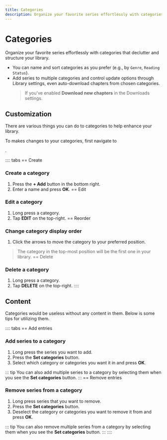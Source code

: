 ```yaml
---
title: Categories
description: Organize your favorite series effortlessly with categories that declutter and structure your library.
---
```


# Categories

Organize your favorite series effortlessly with categories that declutter and structure your library.

- You can name and sort categories as you prefer (e.g., by `Genre`, `Reading Status`).
- Add series to multiple categories and control update options through Library settings, even auto-download chapters from chosen categories.
  > If you've enabled **Download new chapters** in the Downloads settings.


## Customization

There are various things you can do to categories to help enhance your library.

To makes changes to your categories, first navigate to <nav to="categories" />.

:::: tabs
== Create
### Create a category

1. Press the **+ Add** button in the bottom right.
1. Enter a name and press **OK**.
== Edit
### Edit a category

1. Long press a category.
1. Tap **EDIT** on the top-right.
== Reorder
### Change category display order

1. Click the arrows to move the category to your preferred position.
  > The category in the top-most position will be the first one in your library.
== Delete
### Delete a category

1. Long press a category.
1. Tap **DELETE** on the top-right.
::::

## Content

Categories would be useless without any content in them.
Below is some tips for utilizing them.

:::: tabs
== Add entries
### Add series to a category

1. Long press the series you want to add.
1. Press the **Set categories** button.
1. Select which category or categories you want it in and press **OK**.

::: tip
You can also add multiple series to a category by selecting them when you see the **Set categories** button.
:::
== Remove entries
### Remove series from a category

1. Long press series that you want to remove.
1. Press the **Set categories** button.
1. Deselect the category or categories you want to remove it from and press **OK**.

::: tip
You can also remove multiple series from a category by selecting them when you see the **Set categories** button.
:::
::::
